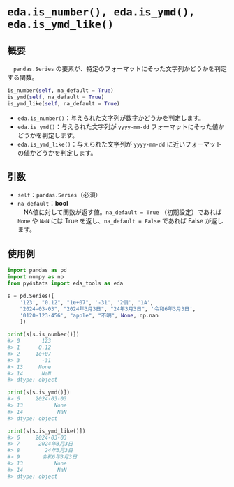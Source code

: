 # `eda.is_number(), eda.is_ymd(),  eda.is_ymd_like()`

## 概要

　`pandas.Series` の要素が、特定のフォーマットにそった文字列かどうかを判定する関数。

```python
is_number(self, na_default = True)
is_ymd(self, na_default = True)
is_ymd_like(self, na_default = True)
```

- `eda.is_number()`：与えられた文字列が数字かどうかを判定します。
- `eda.is_ymd()`：与えられた文字列が `yyyy-mm-dd` フォーマットにそった値かどうかを判定します。
- `eda.is_ymd_like()`：与えられた文字列が `yyyy-mm-dd` に近いフォーマットの値かどうかを判定します。

## 引数

- `self`：`pandas.Series`（必須）
- `na_default`：**bool**</br>
 　NA値に対して関数が返す値。`na_default = True` （初期設定）であれば `None` や  `NaN` には True を返し、`na_default = False` であれば  False が返します。

## 使用例

```python
import pandas as pd
import numpy as np
from py4stats import eda_tools as eda

s = pd.Series([
    '123', "0.12", "1e+07", '-31', '2個', '1A',
    "2024-03-03", "2024年3月3日", "24年3月3日", '令和6年3月3日',
    '0120-123-456', "apple", "不明", None, np.nan
    ])

print(s[s.is_number()])
#> 0       123
#> 1      0.12
#> 2     1e+07
#> 3       -31
#> 13     None
#> 14      NaN
#> dtype: object

print(s[s.is_ymd()])
#> 6     2024-03-03
#> 13          None
#> 14           NaN
#> dtype: object

print(s[s.is_ymd_like()])
#> 6     2024-03-03
#> 7      2024年3月3日
#> 8        24年3月3日
#> 9       令和6年3月3日
#> 13          None
#> 14           NaN
#> dtype: object
```
